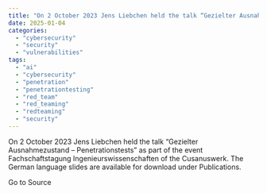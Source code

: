 ```yaml
---
title: "On 2 October 2023 Jens Liebchen held the talk “Gezielter Ausnahmezustand – Penetrationstests” as part of the event Fachschaftstagung Ingenieurswissenschaften of the Cusanuswerk. The German language slides are available for download under Publications."
date: 2025-01-04
categories: 
  - "cybersecurity"
  - "security"
  - "vulnerabilities"
tags: 
  - "ai"
  - "cybersecurity"
  - "penetration"
  - "penetrationtesting"
  - "red_team"
  - "red_teaming"
  - "redteaming"
  - "security"
---
```


On 2 October 2023 Jens Liebchen held the talk “Gezielter Ausnahmezustand – Penetrationstests” as part of the event Fachschaftstagung Ingenieurswissenschaften of the Cusanuswerk. The German language slides are available for download under Publications.

Go to Source
